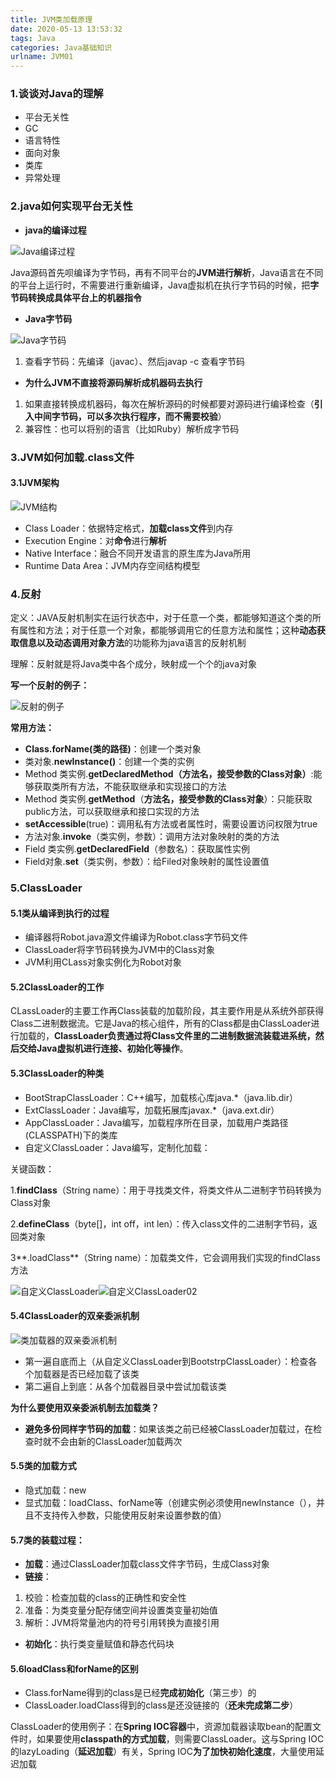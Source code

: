 ```yaml
---
title: JVM类加载原理
date: 2020-05-13 13:53:32
tags: Java
categories: Java基础知识
urlname: JVM01
---
```


### 1.谈谈对Java的理解

- 平台无关性
- GC
- 语言特性
- 面向对象
- 类库
- 异常处理

### 2.java如何实现平台无关性

- **java的编译过程**

![Java编译过程](https://pic.rmb.bdstatic.com/bjh/4f9786d8230886631faf4c083dd52d55.png)

Java源码首先呗编译为字节码，再有不同平台的**JVM进行解析**，Java语言在不同的平台上运行时，不需要进行重新编译，Java虚拟机在执行字节码的时候，把**字节码转换成具体平台上的机器指令**

- **Java字节码**

![Java字节码](https://pic.rmb.bdstatic.com/bjh/ae2f19b9049a3ba5d7c7d67fb16ab1b2.png)

1. 查看字节码：先编译（javac）、然后javap -c 查看字节码

- **为什么JVM不直接将源码解析成机器码去执行**

1. 如果直接转换成机器码，每次在解析源码的时候都要对源码进行编译检查（**引入中间字节码，可以多次执行程序，而不需要校验**）
2. 兼容性：也可以将别的语言（比如Ruby）解析成字节码

### 3.JVM如何加载.class文件

#### 3.1JVM架构

![JVM结构](https://pic.rmb.bdstatic.com/bjh/80b88a69f2fbf420805095eca1140b7f.png)

- Class Loader：依据特定格式，**加载class文件**到内存
- Execution Engine：对**命令**进行**解析**
- Native Interface：融合不同开发语言的原生库为Java所用
- Runtime Data Area：JVM内存空间结构模型

### 4.反射

定义：JAVA反射机制实在运行状态中，对于任意一个类，都能够知道这个类的所有属性和方法；对于任意一个对象，都能够调用它的任意方法和属性；这种**动态获取信息以及动态调用对象方法**的功能称为java语言的反射机制

理解：反射就是将Java类中各个成分，映射成一个个的java对象

**写一个反射的例子：**

![反射的例子](https://pic.rmb.bdstatic.com/bjh/90f82fe5362174d85d73cce23c75cd06.png)

**常用方法：**

- **Class.forName(类的路径)**：创建一个类对象
- 类对象.**newInstance()**：创建一个类的实例
- Method  类实例.**getDeclaredMethod（方法名，接受参数的Class对象）**:能够获取类所有方法，不能获取继承和实现接口的方法
- Method  类实例.**getMethod**（**方法名，接受参数的Class对象**）：只能获取public方法，可以获取继承和接口实现的方法
- **setAccessible**(true)：调用私有方法或者属性时，需要设置访问权限为true
- 方法对象.**invoke**（类实例，参数）：调用方法对象映射的类的方法
- Field  类实例.**getDeclaredField**（参数名）：获取属性实例
- Field对象.**set**（类实例，参数）：给Filed对象映射的属性设置值

### 5.ClassLoader

#### **5.1类从编译到执行的过程**

- 编译器将Robot.java源文件编译为Robot.class字节码文件
- ClassLoader将字节码转换为JVM中的Class<Robot>对象
- JVM利用CLass<Robot>对象实例化为Robot对象

#### 5.2ClassLoader的工作

CLassLoader的主要工作再Class装载的加载阶段，其主要作用是从系统外部获得Class二进制数据流。它是Java的核心组件，所有的Class都是由ClassLoader进行加载的，**ClassLoader负责通过将Class文件里的二进制数据流装载进系统，然后交给Java虚拟机进行连接、初始化等操作**。

#### 5.3ClassLoader的种类

- BootStrapClassLoader：C++编写，加载核心库java.*（java.lib.dir）
- ExtClassLoader：Java编写，加载拓展库javax.*（java.ext.dir）
- AppClassLoader：Java编写，加载程序所在目录，加载用户类路径(CLASSPATH)下的类库
- 自定义ClassLoader：Java编写，定制化加载：

关键函数：

1.**findClass**（String name）：用于寻找类文件，将类文件从二进制字节码转换为Class对象

2.**defineClass**（byte[]，int off，int len）：传入class文件的二进制字节码，返回类对象

3**.loadClass**（String name）：加载类文件，它会调用我们实现的findClass方法

![自定义ClassLoader](https://pic.rmb.bdstatic.com/bjh/bc6b9abb863af1cbe251946a06db3025.png)![自定义ClassLoader02](https://pic.rmb.bdstatic.com/bjh/d4742eaee2bf3c931cf6a4e15e1191d2.png)

#### 5.4ClassLoader的双亲委派机制

![类加载器的双亲委派机制](https://pic.rmb.bdstatic.com/bjh/b94a6f99c0feb05951ec6d40bfdf91be.png)

- 第一遍自底而上（从自定义ClassLoader到BootstrpClassLoader）：检查各个加载器是否已经加载了该类
- 第二遍自上到底：从各个加载器目录中尝试加载该类

**为什么要使用双亲委派机制去加载类？**

- **避免多份同样字节码的加载**：如果该类之前已经被ClassLoader加载过，在检查时就不会由新的ClassLoader加载两次

#### 5.5类的加载方式

- 隐式加载：new
- 显式加载：loadClass、forName等（创建实例必须使用newInstance（），并且不支持传入参数，只能使用反射来设置参数的值）

#### **5.7类的装载过程：**

- **加载**：通过ClassLoader加载class文件字节码，生成Class对象
- **链接**：

1. 校验：检查加载的class的正确性和安全性
2. 准备：为类变量分配存储空间并设置类变量初始值
3. 解析：JVM将常量池内的符号引用转换为直接引用

- **初始化**：执行类变量赋值和静态代码块

#### 5.6loadClass和forName的区别

- Class.forName得到的class是已经**完成初始化**（第三步）的
- ClassLoader.loadClass得到的class是还没链接的（**还未完成第二步**）

ClassLoader的使用例子：在**Spring IOC容器**中，资源加载器读取bean的配置文件时，如果要使用**classpath的方式加载**，则需要ClassLoader。这与Spring IOC的lazyLoading（**延迟加载**）有关，Spring IOC**为了加快初始化速度**，大量使用延迟加载